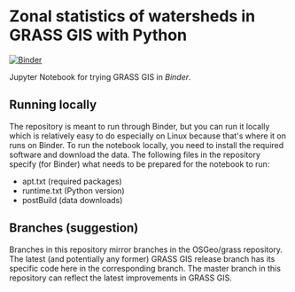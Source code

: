 # Zonal statistics of watersheds in GRASS GIS with Python

[![Binder](https://mybinder.org/badge_logo.svg)](https://mybinder.org/v2/gh/chaedri/grass-zonal-of-watersheds/master?filepath=notebook.ipynb)

Jupyter Notebook for trying GRASS GIS in *Binder*.

## Running locally

The repository is meant to run through Binder,
but you can run it locally which is relatively easy to do
especially on Linux because that's where it on runs on Binder.
To run the notebook locally, you need to install the required software
and download the data. The following files in the repository specify
(for Binder) what needs to be prepared for the notebook to run:

* apt.txt (required packages)
* runtime.txt (Python version)
* postBuild (data downloads)

## Branches (suggestion)

Branches in this repository mirror branches in the OSGeo/grass
repository. The latest (and potentially any former) GRASS GIS release
branch has its specific code here in the corresponding branch.
The master branch in this repository can reflect the latest improvements
in GRASS GIS.
